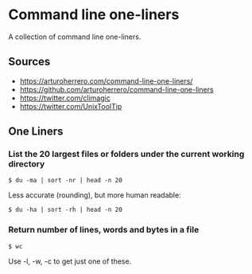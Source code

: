 Command line one-liners
====

A collection of command line one-liners.

## Sources
* https://arturoherrero.com/command-line-one-liners/
* https://github.com/arturoherrero/command-line-one-liners
* https://twitter.com/climagic
* https://twitter.com/UnixToolTip



## One Liners

### List the 20 largest files or folders under the current working directory

```
$ du -ma | sort -nr | head -n 20
```

Less accurate (rounding), but more human readable:

```
$ du -ha | sort -rh | head -n 20
```

### Return number of lines, words and bytes in a file

```
$ wc
```

Use -l, -w, -c to get just one of these.



